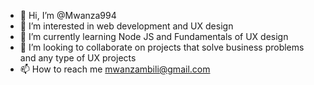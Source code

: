 - 👋 Hi, I’m @Mwanza994
- 👀 I’m interested in web development and UX design
- 🌱 I’m currently learning Node JS and Fundamentals of UX design
- 💞️ I’m looking to collaborate on projects that solve business problems and any type of UX projects
- 📫 How to reach me mwanzambili@gmail.com

<!---
Mwanza994/Mwanza994 is a ✨ special ✨ repository because its `README.md` (this file) appears on your GitHub profile.
You can click the Preview link to take a look at your changes.
--->
